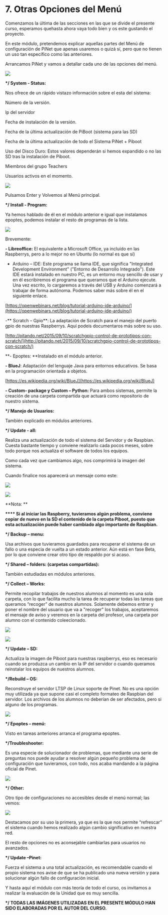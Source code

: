 # 7. Otras Opciones del Menú

Comenzamos la última de las secciones en las que se divide el presente curso, esperamos quehasta ahora vaya todo bien y os este gustando el proyecto.

En este módulo, pretendemos explicar aquellas partes del Menú de configuración de PiNet que apenas usaremos o quizá sí, pero que no tienen un uso tan específico como las anteriores.

Arrancamos PiNet y vamos a detallar cada uno de las opciones del menú.

![](/assets/sdf.png)

**\*/ System - Status:**

Nos ofrece de un rápido vistazo información sobre el esta del sistema:

Número de la versión.

Ip del servidor

Fecha de instalación de la versión.

Fecha de la última actualización de PiBoot \(sistema para las SD\)

Fecha de la última actualización de todo el Sistema PiNet + Piboot

Uso del Disco Duro: Estos valores dependerán si hemos expandido o no las SD tras la instalación de Piboot.

Miembros del grupo Teachers

Usuarios activos en el momento.

![](/assets/satus.png)

Pulsamos Enter y Volvemos al Menú principal.

**\*/ Install - Program:**

Ya hemos hablado de él en el módulo anterior e igual que instalamos epoptes, podemos instalar el resto de programas de la lista.

![](/assets/list.png)

Brevemente:

**- Libreoffice:** El equivalente a Microsoft Office, ya incluído en las Raspberrys, pero a lo mejor no en Ubuntu \(lo normal es que sí\)

* Arduino – IDE: Este programa se llama IDE, que significa "Integrated Development Environment" \("Entorno de Desarrollo Integrado"\). Este IDE estará instalado en nuestro PC, es un entorno muy sencillo de usar y en él escribiremos el programa que queramos que el Arduino ejecute. Una vez escrito, lo cargaremos a través del USB y Arduino comenzará a trabajar de forma autónoma. Podemos saber más sobre él en el siguiente enlace.

[https://openwebinars.net/blog/tutorial-arduino-ide-arduino/](https://openwebinars.net/blog/tutorial-arduino-ide-arduino/)

-** Scratch – Gpio**: La adaptación de Scratch para el manejo del puerto gpio de nuestras Raspberrys. Aquí podeis documentaros más sobre su uso.

[http://pitando.net/2015/09/10/scratchgpio-control-de-prototipos-con-scratch/](http://pitando.net/2015/09/10/scratchgpio-control-de-prototipos-con-scratch/)

**- Epoptes: **Instalado en el módulo anterior.

**- BlueJ**: Adaptación del lenguaje Java para entornos educativos. Se basa en la programación orientada a objetos.

[https://es.wikipedia.org/wiki/BlueJ](https://es.wikipedia.org/wiki/BlueJ)

**- Custom- package y Custom – Python:** Para ambos sistemas, permite la creación de una carpeta compartida que actuará como repositorio de nuestro sistema.

**\*/ Manejo de Usuarios:**

También explicado en módulos anteriores.

**\*/ Update - all:**

Realiza una actualización de todo el sistema del Servidor y de Raspbian. Cuesta bastante tiempo y conviene realizarlo cada pocos meses, sobre todo porque nos actualiza el software de todos los equipos.

Como cada vez que cambiamos algo, nos comprimirá la imagen del sistema.

Cuando finalice nos aparecerá un mensaje como este:

![](/assets/import4.png)

![](/assets/msj.png)

**Nota: **

**\*\*\*\* Si al iniciar las Raspberry, tuvieramos algún problema, conviene copiar de nuevo en la SD el contenido de la carpeta Piboot, puesto que esta actualización puede haber cambiado algo importante de Raspbian.**

**\*/ Backup – menu:**

Usa archivos que tuvieramos guardados para recuperar el sistema de un fallo o una especia de vuelta a un estado anterior. Aún está en fase Beta, por lo que conviene crear otro tipo de respaldo por si acaso.

**\*/ Shared – folders: \(carpetas compartidas\):**

También estudiadas en módulos anteriores.

**\*/ Collect – Works:**

Permite recopilar trabajos de nuestros alumnos al momento es una sola carpeta, con lo que facilita mucho la tarea de recuperar todas las tareas que queramos “recoger” de nuestros alumnos. Solamente debemos entrar y poner el nombre del usuario que va a "recoger" los trabajos, aceptaremos el mensaje de aviso y veremos en la carpeta del profesor, una carpeta por alumno con el contenido coleecionado.

![](/assets/import5.png)

![](/assets/sdasdz.png)

**\*/ Update – SD:**

Actualiza la imagen de Piboot para nuestras raspberrys, eso es necesario cuando se produzca un cambio en la IP del servidor o cuando queramos reinstalar los equipos de nuestros alumnos.

**\*/Rebuild – OS:**

Reconstruye el servidor LTSP de Linux soporte de Pinet. No es una opción muy utilizada ya que supone casi el completo formateo de Raspbian del servidor. Los archivos de los alumnos no deberían de ser afectados, pero si alguno de los programas.

![](/assets/rebu.png)

**\*/ Epoptes – menú:**

Visto en tareas anteriores arranca el programa epoptes.

**\*/Troubleshooter:**

Es una especie de solucionador de problemas, que mediante una serie de preguntas nos puede ayudar a resolver algún pequeño problema de configuración que tuvieramos, con todo, nos acaba mandando a la página oficial de Pinet.

![](/assets/treou.png)

**\*/ Other:**

Otro tipo de configuraciones no accesibles desde el menú normal; las vemos:

![](/assets/refer.png)

Destacamos por su uso la primera, ya que es la que nos permite “refrescar” el sistema cuando hemos realizado algún cambio significativo en nuestra red.

El resto de opciones no es aconsejable cambiarlas para usuarios no avanzados.

**\*/ Update –Pinet:**

Fuerza el sistema a una total actualización, es recomendable cuando el propio sistema nos avise de que se ha publicado una nueva versión y para solucionar algún fallo de configuración inicial.



Y hasta aquí el módulo con más teoría de todo el curso, os invitamos a realizar la evaluación de la Unidad que es muy sencilla.



**\*/ TODAS LAS IMÁGENES UTILIZADAS EN EL PRESENTE MÓDULO HAN SIDO ELABORADAS POR EL AUTOR DEL CURSO.**

